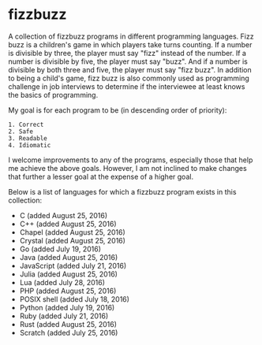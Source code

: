 # fizzbuzz

A collection of fizzbuzz programs in different programming languages. Fizz buzz is a children's game in which players take turns counting. If a number is divisible by three, the player must say "fizz" instead of the number. If a number is divisible by five, the player must say "buzz". And if a number is divisible by both three and five, the player must say "fizz buzz". In addition to being a child's game, fizz buzz is also commonly used as programming challenge in job interviews to determine if the interviewee at least knows the basics of programming.

My goal is for each program to be (in descending order of priority):

	1. Correct
	2. Safe
	3. Readable 
	4. Idiomatic 

I welcome improvements to any of the programs, especially those that help me achieve the above goals. However, I am not inclined to make changes that further a lesser goal at the expense of a higher goal.

Below is a list of languages for which a fizzbuzz program exists in this collection:

- C (added August 25, 2016)
- C++ (added August 25, 2016)
- Chapel (added August 25, 2016)
- Crystal (added August 25, 2016)
- Go (added July 19, 2016)
- Java (added August 25, 2016)
- JavaScript (added July 21, 2016)
- Julia (added August 25, 2016)
- Lua (added July 28, 2016)
- PHP (added August 25, 2016)
- POSIX shell (added July 18, 2016)
- Python (added July 19, 2016)
- Ruby (added July 21, 2016)
- Rust (added August 25, 2016)
- Scratch (added July 25, 2016)

